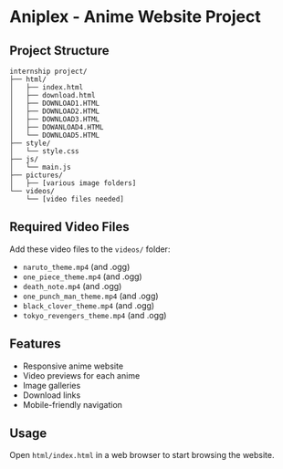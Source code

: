 # Aniplex - Anime Website Project

## Project Structure
```
internship project/
├── html/
│   ├── index.html
│   ├── download.html
│   ├── DOWNLOAD1.HTML
│   ├── DOWNLOAD2.HTML
│   ├── DOWNLOAD3.HTML
│   ├── DOWANLOAD4.HTML
│   └── DOWNLOAD5.HTML
├── style/
│   └── style.css
├── js/
│   └── main.js
├── pictures/
│   ├── [various image folders]
└── videos/
    └── [video files needed]
```

## Required Video Files
Add these video files to the `videos/` folder:
- `naruto_theme.mp4` (and .ogg)
- `one_piece_theme.mp4` (and .ogg)
- `death_note.mp4` (and .ogg)
- `one_punch_man_theme.mp4` (and .ogg)
- `black_clover_theme.mp4` (and .ogg)
- `tokyo_revengers_theme.mp4` (and .ogg)

## Features
- Responsive anime website
- Video previews for each anime
- Image galleries
- Download links
- Mobile-friendly navigation

## Usage
Open `html/index.html` in a web browser to start browsing the website.